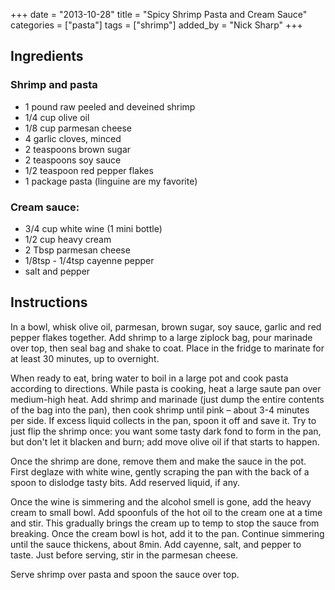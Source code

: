 +++
date = "2013-10-28"
title = "Spicy Shrimp Pasta and Cream Sauce" 
categories = ["pasta"]
tags = ["shrimp"]
added_by = "Nick Sharp"
+++

## Ingredients

### Shrimp and pasta

- 1 pound raw peeled and deveined shrimp
- 1/4 cup olive oil
- 1/8 cup parmesan cheese
- 4 garlic cloves, minced
- 2 teaspoons brown sugar
- 2 teaspoons soy sauce
- 1/2 teaspoon red pepper flakes
- 1 package pasta (linguine are my favorite)

### Cream sauce:

- 3/4 cup white wine (1 mini bottle)
- 1/2 cup heavy cream
- 2 Tbsp parmesan cheese
- 1/8tsp - 1/4tsp cayenne pepper
- salt and pepper

## Instructions

In a bowl, whisk olive oil, parmesan, brown sugar, soy sauce, garlic and red pepper flakes together. Add shrimp to a large ziplock bag, pour marinade over top, then seal bag and shake to coat. Place in the fridge to marinate for at least 30 minutes, up to overnight.

When ready to eat, bring water to boil in a large pot and cook pasta according to directions. While pasta is cooking, heat a large saute pan over medium-high heat. Add shrimp and marinade (just dump the entire contents of the bag into the pan), then cook shrimp until pink – about 3-4 minutes per side. If excess liquid collects in the pan, spoon it off and save it. Try to just flip the shrimp once: you want some tasty dark fond to form in the pan, but don't let it blacken and burn; add move olive oil if that starts to happen.

Once the shrimp are done, remove them and make the sauce in the pot. First deglaze with white wine, gently scraping the pan with the back of a spoon to dislodge tasty bits. Add reserved liquid, if any. 

Once the wine is simmering and the alcohol smell is gone, add the heavy cream to small bowl. Add spoonfuls of the hot oil to the cream one at a time and stir. This gradually brings the cream up to temp to stop the sauce from breaking. Once the cream bowl is hot, add it to the pan. Continue simmering until the sauce thickens, about 8min. Add cayenne, salt, and pepper to taste. Just before serving, stir in the parmesan cheese. 

Serve shrimp over pasta and spoon the sauce over top.
